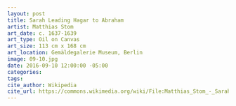 ```yaml
---
layout: post
title: Sarah Leading Hagar to Abraham
artist: Matthias Stom
art_date: c. 1637-1639
art_type: Oil on Canvas
art_size: 113 cm x 168 cm
art_location: Gemäldegalerie Museum, Berlin
image: 09-10.jpg
date: 2016-09-10 12:00:00 -05:00
categories:
tags:
cite_author: Wikipedia
cite_url: https://commons.wikimedia.org/wiki/File:Matthias_Stom_-_Sarah_Leading_Hagar_to_Abraham_-_WGA21803.jpg
---
```

